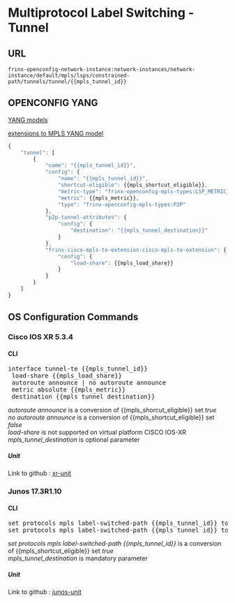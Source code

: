 # Multiprotocol Label Switching - Tunnel

## URL

```
frinx-openconfig-network-instance:network-instances/network-instance/default/mpls/lsps/constrained-path/tunnels/tunnel/{{mpls_tunnel_id}}
```

## OPENCONFIG YANG

[YANG models](https://github.com/FRINXio/openconfig/tree/master/mpls/src/main/yang)

[extensions to MPLS YANG model](https://github.com/FRINXio/openconfig/tree/master/network-instance/src/main/yang)

```javascript
{
    "tunnel": [
        {
            "name": "{{mpls_tunnel_id}}",
            "config": {
                "name": "{{mpls_tunnel_id}}",
                "shortcut-eligible": {{mpls_shortcut_eligible}},
                "metric-type": "frinx-openconfig-mpls-types:LSP_METRIC_ABSOLUTE",
                "metric": {{mpls_metric}},
                "type": "frinx-openconfig-mpls-types:P2P"
            },
            "p2p-tunnel-attributes": {
                "config": {
                    "destination": "{{mpls_tunnel_destination}}"
                }
            },
            "frinx-cisco-mpls-te-extension:cisco-mpls-te-extension": {
                "config": {
                    "load-share": {{mpls_load_share}}
                }
            }
        }
    ]
}
```

## OS Configuration Commands

### Cisco IOS XR 5.3.4

#### CLI

<pre>
interface tunnel-te {{mpls_tunnel_id}}
 load-share {{mpls_load_share}}
 autoroute announce | no autoroute announce
 metric absolute {{mpls_metric}}
 destination {{mpls_tunnel_destination}}
</pre>

*autoroute announce* is a conversion of {{mpls_shorcut_eligible}} set *true*  
*no autoroute announce* is a conversion of {{mpls_shortcut_eligible}} set *false*  
*load-share* is not supported on virtual platform CISCO IOS-XR  
*mpls_tunnel_destination* is optional parameter  

##### Unit

Link to github : [xr-unit](https://github.com/FRINXio/cli-units/tree/master/ios-xr/mpls)

### Junos 17.3R1.10

#### CLI

<pre>
set protocols mpls label-switched-path {{mpls_tunnel_id}} to {{mpls_tunnel_destination}}
set protocols mpls label-switched-path {{mpls_tunnel_id}} to {{mpls_tunnel_destination}} metric {{mpls_metric}}
</pre>

*set protocols mpls label-switched-path {{mpls_tunnel_id}}* is a conversion of {{mpls_shortcut_eligible}} set *true*  
*mpls_tunnel_destination* is mandatory parameter  

##### Unit

Link to github : [junos-unit](https://github.com/FRINXio/unitopo-units/tree/master/junos/junos-17-mpls-unit)
